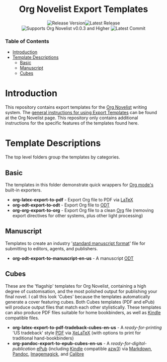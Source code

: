 <div align="center">

# Org Novelist Export Templates

![Release Version](https://img.shields.io/github/tag/sympodius/org-novelist-export-templates.svg?style=flat-square&label=release&color=58839b)![Latest Release](https://img.shields.io/github/release-date/sympodius/org-novelist-export-templates?style=flat-square&label=)
![Supports Org Novelist v0.0.3 and Higher](https://img.shields.io/badge/Supports-Org_Novelist_v0.0.3_and_Higher-blue.svg?style=flat-square&logo=GNU%20Emacs&logoColor=white)
![Latest Commit](https://img.shields.io/github/last-commit/sympodius/org-novelist-export-templates/development?style=flat-square)

</div>


### Table of Contents
- [Introduction](#introduction)
- [Template Descriptions](#template-descriptions)
  - [Basic](#basic)
  - [Manuscript](#manuscript)
  - [Cubes](#cubes)


# Introduction
This repository contains export templates for the [Org Novelist](https://github.com/sympodius/org-novelist/) writing system. The [general instructions for using Export Templates](https://github.com/sympodius/org-novelist#exporting) can be found at the Org Novelist page. This repository only contains additional instructions for the specific features of the templates found here.


# Template Descriptions
The top level folders group the templates by categories.

## Basic
The templates in this folder demonstrate quick wrappers for [Org mode's](https://orgmode.org/) built-in exporters.

+ **org-latex-export-to-pdf** - Export Org file to PDF via [LaTeX](https://www.latex-project.org/)
+ **org-odt-export-to-odt** - Export Org file to [ODT](https://en.wikipedia.org/wiki/OpenDocument)
+ **org-org-export-to-org** - Export Org file to a clean [Org](https://orgmode.org/) file (removing export directives for other systems, plus other light processing)

## Manuscript
Templates to create an industry '[standard manuscript format](https://en.wikipedia.org/wiki/Standard_manuscript_format)' file for submitting to editors, agents, and publishers.

+ **org-odt-export-to-manuscript-en-us** - A manuscript [ODT](https://en.wikipedia.org/wiki/OpenDocument)

## Cubes
These are the 'flagship' templates for Org Novelist, containing a high degree of customisation, and the most polished output for publishing your final novel. I call this look 'Cubes' because the templates automatically generate a cover featuring cubes. Both Cubes templates (PDF and ePub) will produce output files that match each other stylistically. These templates can also produce PDF files suitable for home bookbinders, as well as [Kindle](https://en.wikipedia.org/wiki/Amazon_Kindle) compatible files.

+ **org-latex-export-to-pdf-tradeback-cubes-en-us** - A *ready-for-printing* 'US tradeback' style [PDF](https://en.wikipedia.org/wiki/PDF) via [XeLaTeX](https://www.latex-project.org/) (with options to print for traditional hand-bookbinders)
+ **org-pandoc-export-to-epub-cubes-en-us** - A *ready-for-digital-publication* [ePub](https://en.wikipedia.org/wiki/EPUB) (including [Kindle](https://en.wikipedia.org/wiki/Amazon_Kindle) compatible [azw3](https://en.wikipedia.org/wiki/Kindle_File_Format)) via [Markdown](https://daringfireball.net/projects/markdown/), [Pandoc](https://pandoc.org/), [Imagemagick](https://imagemagick.org/), and [Calibre](https://calibre-ebook.com/)
